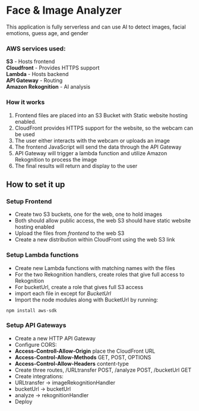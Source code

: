 # Face & Image Analyzer


This application is fully serverless and can use AI to detect images, facial emotions, guess age, and gender


### AWS services used:  
**S3** - Hosts frontend  
**Cloudfront** - Provides HTTPS support   
**Lambda** - Hosts backend   
**API Gateway** - Routing  
**Amazon Rekognition** - AI analysis  

### How it works
1. Frontend files are placed into an S3 Bucket with Static website hosting enabled.
2. CloudFront provides HTTPS support for the website, so the webcam can be used
3. The user either interacts with the webcam or uploads an image
4. The frontend JavaScript will send the data through the API Gateway
5. API Gateway will trigger a lambda function and utilize Amazon Rekognition to process the image
6. The final results will return and display to the user

## How to set it up

### Setup Frontend
* Create two S3 buckets, one for the web, one to hold images
* Both should allow public access, the web S3 should have static website hosting enabled
* Upload the files from *frontend* to the web S3
* Create a new distribution within CloudFront using the web S3 link

### Setup Lambda functions
* Create new Lambda functions with matching names with the files
* For the two Rekognition handlers, create roles that give full access to Rekognition
* For bucketUrl, create a role that gives full S3 access
* import each file in except for *BucketUrl*
* Import the node modules along with BucketUrl by running:
```
npm install aws-sdk
```


### Setup API Gateways
* Create a new HTTP API Gateway
* Configure CORS:
* **Access-Controll-Allow-Origin** place the CloudFront URL
* **Access-Control-Allow-Methods** GET, POST, OPTIONS
* **Access-Control-Allow-Headers** content-type
* Create three routes, /URLtransfer POST, /analyze POST, /bucketUrl GET
* Create integrations:
*  URLtransfer &rarr; imageRekognitionHandler
*  bucketUrl &rarr; bucketUrl
*  analyze &rarr; rekognitionHandler
*  Deploy

   
